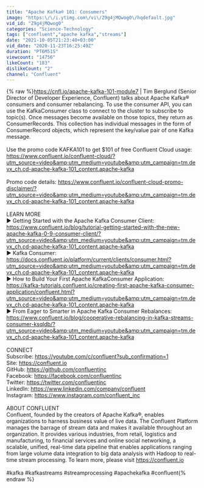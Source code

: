 ```yaml
---
title: "Apache Kafka® 101: Consumers"
image: "https:\/\/i.ytimg.com\/vi\/Z9g4jMQwog0\/hqdefault.jpg"
vid_id: "Z9g4jMQwog0"
categories: "Science-Technology"
tags: ["confluent","apache kafka","streams"]
date: "2021-10-05T21:23:40+03:00"
vid_date: "2020-11-23T16:25:49Z"
duration: "PT6M51S"
viewcount: "14756"
likeCount: "183"
dislikeCount: "2"
channel: "Confluent"
---
```

{% raw %}<a rel="nofollow" target="blank" href="https://cnfl.io/apache-kafka-101-module7">https://cnfl.io/apache-kafka-101-module7</a> | Tim Berglund (Senior Director of Developer Experience, Confluent) talks about Apache Kafka® consumers and consumer rebalancing. To use the consumer API, you can use the KafkaConsumer class to connect to the cluster to subscribe to topic(s). Once messages become available on those topics, they return as ConsumerRecords. This collection has individual messages in the form of ConsumerRecord objects, which represent the key/value pair of one Kafka message. <br /><br />Use the promo code KAFKA101 to get $101 of free Confluent Cloud usage: <a rel="nofollow" target="blank" href="https://www.confluent.io/confluent-cloud/?utm_source=video&amp;utm_medium=youtube&amp;utm_campaign=tm.devx_ch.cd-apache-kafka-101_content.apache-kafka">https://www.confluent.io/confluent-cloud/?utm_source=video&amp;utm_medium=youtube&amp;utm_campaign=tm.devx_ch.cd-apache-kafka-101_content.apache-kafka</a><br /><br />Promo code details: <a rel="nofollow" target="blank" href="https://www.confluent.io/confluent-cloud-promo-disclaimer/?utm_source=video&amp;utm_medium=youtube&amp;utm_campaign=tm.devx_ch.cd-apache-kafka-101_content.apache-kafka">https://www.confluent.io/confluent-cloud-promo-disclaimer/?utm_source=video&amp;utm_medium=youtube&amp;utm_campaign=tm.devx_ch.cd-apache-kafka-101_content.apache-kafka</a><br /><br />LEARN MORE<br />► Getting Started with the Apache Kafka Consumer Client: <a rel="nofollow" target="blank" href="https://www.confluent.io/blog/tutorial-getting-started-with-the-new-apache-kafka-0-9-consumer-client/?utm_source=video&amp;utm_medium=youtube&amp;utm_campaign=tm.devx_ch.cd-apache-kafka-101_content.apache-kafka">https://www.confluent.io/blog/tutorial-getting-started-with-the-new-apache-kafka-0-9-consumer-client/?utm_source=video&amp;utm_medium=youtube&amp;utm_campaign=tm.devx_ch.cd-apache-kafka-101_content.apache-kafka</a><br />► Kafka Consumer: <a rel="nofollow" target="blank" href="https://docs.confluent.io/platform/current/clients/consumer.html?utm_source=video&amp;utm_medium=youtube&amp;utm_campaign=tm.devx_ch.cd-apache-kafka-101_content.apache-kafka">https://docs.confluent.io/platform/current/clients/consumer.html?utm_source=video&amp;utm_medium=youtube&amp;utm_campaign=tm.devx_ch.cd-apache-kafka-101_content.apache-kafka</a><br />► How to Build Your First Apache KafkaConsumer Application: <a rel="nofollow" target="blank" href="https://kafka-tutorials.confluent.io/creating-first-apache-kafka-consumer-application/confluent.html?utm_source=video&amp;utm_medium=youtube&amp;utm_campaign=tm.devx_ch.cd-apache-kafka-101_content.apache-kafka">https://kafka-tutorials.confluent.io/creating-first-apache-kafka-consumer-application/confluent.html?utm_source=video&amp;utm_medium=youtube&amp;utm_campaign=tm.devx_ch.cd-apache-kafka-101_content.apache-kafka</a><br />► From Eager to Smarter in Apache Kafka Consumer Rebalances: <a rel="nofollow" target="blank" href="https://www.confluent.io/blog/cooperative-rebalancing-in-kafka-streams-consumer-ksqldb/?utm_source=video&amp;utm_medium=youtube&amp;utm_campaign=tm.devx_ch.cd-apache-kafka-101_content.apache-kafka">https://www.confluent.io/blog/cooperative-rebalancing-in-kafka-streams-consumer-ksqldb/?utm_source=video&amp;utm_medium=youtube&amp;utm_campaign=tm.devx_ch.cd-apache-kafka-101_content.apache-kafka</a><br /><br />CONNECT<br />Subscribe: <a rel="nofollow" target="blank" href="https://youtube.com/c/confluent?sub_confirmation=1">https://youtube.com/c/confluent?sub_confirmation=1</a><br />Site: <a rel="nofollow" target="blank" href="https://confluent.io">https://confluent.io</a> <br />GitHub: <a rel="nofollow" target="blank" href="https://github.com/confluentinc">https://github.com/confluentinc</a><br />Facebook: <a rel="nofollow" target="blank" href="https://facebook.com/confluentinc">https://facebook.com/confluentinc</a> <br />Twitter: <a rel="nofollow" target="blank" href="https://twitter.com/confluentinc">https://twitter.com/confluentinc</a> <br />LinkedIn: <a rel="nofollow" target="blank" href="https://www.linkedin.com/company/confluent">https://www.linkedin.com/company/confluent</a><br />Instagram: <a rel="nofollow" target="blank" href="https://www.instagram.com/confluent_inc">https://www.instagram.com/confluent_inc</a><br /><br />ABOUT CONFLUENT<br />Confluent, founded by the creators of Apache Kafka®, enables organizations to harness business value of live data. The Confluent Platform manages the barrage of stream data and makes it available throughout an organization. It provides various industries, from retail, logistics and manufacturing, to financial services and online social networking, a scalable, unified, real-time data pipeline that enables applications ranging from large volume data integration to big data analysis with Hadoop to real-time stream processing. To learn more, please visit <a rel="nofollow" target="blank" href="https://confluent.io">https://confluent.io</a><br /><br />#kafka #kafkastreams #streamprocessing #apachekafka #confluent{% endraw %}
